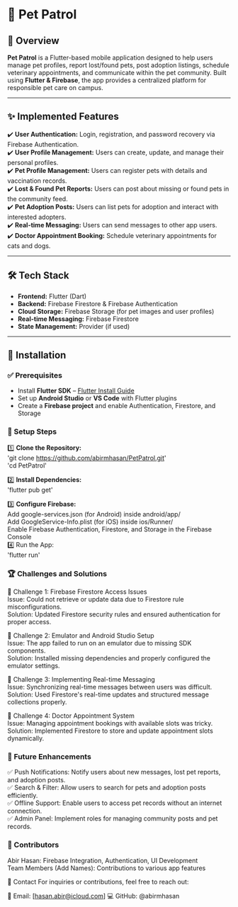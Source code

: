# 🐾 Pet Patrol

## 📌 Overview  
**Pet Patrol** is a Flutter-based mobile application designed to help users manage pet profiles, report lost/found pets, post adoption listings, schedule veterinary appointments, and communicate within the pet community. Built using **Flutter & Firebase**, the app provides a centralized platform for responsible pet care on campus.  

---

## ✨ Implemented Features  

✔️ **User Authentication:** Login, registration, and password recovery via Firebase Authentication.  
✔️ **User Profile Management:** Users can create, update, and manage their personal profiles.  
✔️ **Pet Profile Management:** Users can register pets with details and vaccination records.  
✔️ **Lost & Found Pet Reports:** Users can post about missing or found pets in the community feed.  
✔️ **Pet Adoption Posts:** Users can list pets for adoption and interact with interested adopters.  
✔️ **Real-time Messaging:** Users can send messages to other app users.  
✔️ **Doctor Appointment Booking:** Schedule veterinary appointments for cats and dogs.  

---

## 🛠️ Tech Stack  

- **Frontend:** Flutter (Dart)  
- **Backend:** Firebase Firestore & Firebase Authentication  
- **Cloud Storage:** Firebase Storage (for pet images and user profiles)  
- **Real-time Messaging:** Firebase Firestore  
- **State Management:** Provider (if used)  

---

## 🚀 Installation  

### ✅ Prerequisites  

- Install **Flutter SDK** – [Flutter Install Guide](https://flutter.dev/docs/get-started/install)  
- Set up **Android Studio** or **VS Code** with Flutter plugins  
- Create a **Firebase project** and enable Authentication, Firestore, and Storage  

### 🔧 Setup Steps  

1️⃣ **Clone the Repository:**   <br>
'git clone https://github.com/abirmhasan/PetPatrol.git' <br> 
'cd PetPatrol' <br>

2️⃣ **Install Dependencies:** <br>
'flutter pub get' <br>

3️⃣ **Configure Firebase:** <br>
Add google-services.json (for Android) inside android/app/ <br>
Add GoogleService-Info.plist (for iOS) inside ios/Runner/ <br>
Enable Firebase Authentication, Firestore, and Storage in the Firebase Console <br>
4️⃣ Run the App: <br>
'flutter run'



### 🏆 Challenges and Solutions
🔹 Challenge 1: Firebase Firestore Access Issues <br>
    Issue: Could not retrieve or update data due to Firestore rule misconfigurations. <br>
    Solution: Updated Firestore security rules and ensured authentication for proper access. <br>
    
🔹 Challenge 2: Emulator and Android Studio Setup <br>
    Issue: The app failed to run on an emulator due to missing SDK components. <br>
    Solution: Installed missing dependencies and properly configured the emulator settings. <br>
    
🔹 Challenge 3: Implementing Real-time Messaging <br>
    Issue: Synchronizing real-time messages between users was difficult. <br>
    Solution: Used Firestore's real-time updates and structured message collections properly. <br>
    
🔹 Challenge 4: Doctor Appointment System <br>
    Issue: Managing appointment bookings with available slots was tricky. <br>
  Solution: Implemented Firestore to store and update appointment slots dynamically. <br>

### 🎯 Future Enhancements
✅ Push Notifications: Notify users about new messages, lost pet reports, and adoption posts. <br>
✅ Search & Filter: Allow users to search for pets and adoption posts efficiently. <br>
✅ Offline Support: Enable users to access pet records without an internet connection. <br>
✅ Admin Panel: Implement roles for managing community posts and pet records. <br>

### 👥 Contributors
Abir Hasan: Firebase Integration, Authentication, UI Development <br>
Team Members (Add Names): Contributions to various app features <br>

📩 Contact
For inquiries or contributions, feel free to reach out: <br>

📧 Email: [hasan.abir@icloud.com]
💻 GitHub: @abirmhasan
